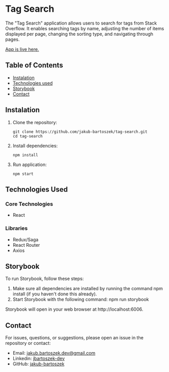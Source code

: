 # Tag Search

The "Tag Search" application allows users to search for tags from Stack Overflow. It enables searching tags by name, adjusting the number of items displayed per page, changing the sorting type, and navigating through pages.

[App is live here.](https://jakub-bartoszek.github.io/tag-search/)

## Table of Contents

- [Instalation](#instalation)
- [Technologies used](#technologies-used)
- [Storybook](#storybook)
- [Contact](#contact)

## Instalation

1. Clone the repository:

   ```
   git clone https://github.com/jakub-bartoszek/tag-search.git
   cd tag-search
   ```

2. Install dependencies:
   ```
   npm install
   ```
3. Run application:
   ```
   npm start
   ```

## Technologies Used

### Core Technologies

- React

### Libraries

- Redux/Saga
- React Router
- Axios

## Storybook

To run Storybook, follow these steps:

1. Make sure all dependencies are installed by running the command npm install (if you haven't done this already).
2. Start Storybook with the following command: npm run storybook

Storybook will open in your web browser at http://localhost:6006.

## Contact

For issues, questions, or suggestions, please open an issue in the repository or contact:

- Email: jakub.bartoszek.dev@gmail.com
- Linkedin: [jbartoszek-dev](https://www.linkedin.com/in/jbartoszek-dev)
- GitHub: [jakub-bartoszek](https://github.com/jakub-bartoszek)
